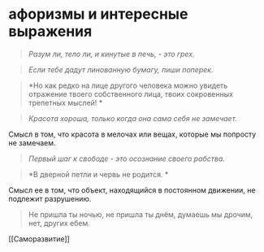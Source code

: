 # афоризмы и интересные выражения  
> *Разум ли, тело ли, и кинутые в печь, - это грех.*  
  
> *Если тебе дадут линованную бумагу, пиши поперек.*  
  
> *Но как редко на лице другого человека можно увидеть отражение твоего собственного лица, твоих сокровенных трепетных мыслей! *  
  
> *Красота хороша, только когда она сама себя не замечает.*  

Смысл в том, что красота в мелочах или вещах, которые мы попросту не замечаем.  
  
> *Первый шаг к свободе - это осознание своего рабства.*  
  
> *В дверной петли и червь не родится. *  

Смысл ее в том, что объект, находящийся в постоянном движении, не подлежит разрушению.  
  
> Не пришла ты ночью, не пришла ты днём, думаешь мы дрочим, нет, других ебем.  
  
  [[Саморазвитие]]
